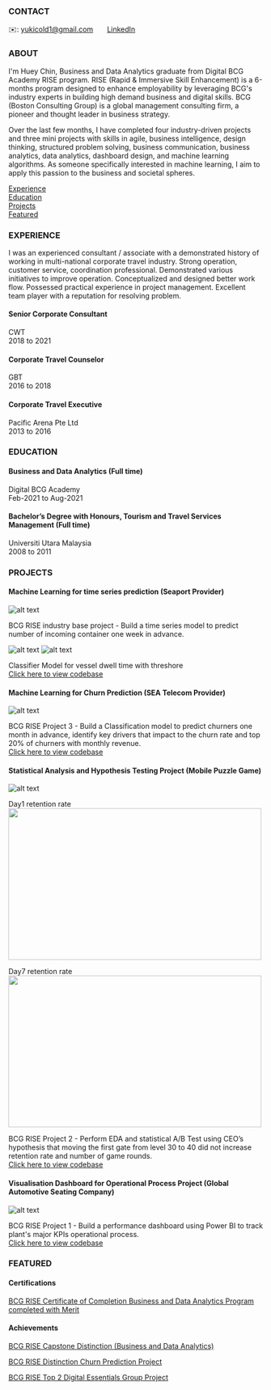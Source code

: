 <!-- CONTACT Section Starts -->
### CONTACT

<!-- Add your details -->
✉️: yukicold1@gmail.com 
&nbsp;&nbsp;&nbsp;&nbsp;&nbsp; [LinkedIn](https://www.linkedin.com/in/huey-chin-tan-114a54a0/) 
<!-- CONTACT Section Ends -->

<!-- ABOUT Section Starts -->
### ABOUT
<!-- Add your details -->

I'm Huey Chin, Business and Data Analytics graduate from Digital BCG Academy RISE program. RISE (Rapid & Immersive Skill Enhancement) is a 6-months program designed to enhance employability by leveraging BCG's industry experts in building high demand business and digital skills. BCG (Boston Consulting Group) is a global management consulting firm, a pioneer and thought leader in business strategy.

Over the last few months, I have completed four industry-driven projects and three mini projects with skills in agile, business intelligence, design thinking, structured problem solving, business communication, business analytics, data analytics, dashboard design, and machine learning algorithms. As someone specifically interested in machine learning, I aim to apply this passion to the business and societal spheres. 

<!-- Add link to the sections --> 
[Experience](#experience) <br>
[Education](#education) <br>
[Projects](#projects) <br>
[Featured](#featured) <br> 

<!-- ABOUT Section Ends -->

<!-- EXPERIENCE Section Starts -->
### EXPERIENCE
<!-- Add your details -->
I was an experienced consultant / associate with a demonstrated history of working in multi-national corporate travel industry. Strong operation, customer service, coordination professional. Demonstrated various initiatives to improve operation. Conceptualized and designed better work flow. Possessed practical experience in project management. Excellent team player with a reputation for resolving problem.

#### Senior Corporate Consultant 
CWT <br> 
2018 to 2021 

#### Corporate Travel Counselor 
GBT <br> 
2016 to 2018 

#### Corporate Travel Executive
Pacific Arena Pte Ltd <br> 
2013 to 2016 

<!-- EXPERIENCE Section Ends -->

<!-- EDUCATION Section Starts -->
### EDUCATION
<!-- Add your details -->
#### Business and Data Analytics (Full time)
Digital BCG Academy <br> 
Feb-2021 to Aug-2021

#### Bachelor’s Degree with Honours, Tourism and Travel Services Management (Full time)
Universiti Utara Malaysia <br> 
2008 to 2011

<!-- EDUCATION Section Ends -->

<!-- PROJECTS Section Starts -->
### PROJECTS
<!-- Add your details -->

#### Machine Learning for time series prediction (Seaport Provider)
![alt text](https://user-images.githubusercontent.com/84428639/142782571-9bc6dbdf-a6c1-4335-b2ab-ea4893673d0d.png)

BCG RISE industry base project - Build a time series model to predict number of incoming container one week in advance. 

![alt text](https://user-images.githubusercontent.com/84428639/142782568-dab135b8-18ff-4f44-8526-ae8ecfceca73.png)
![alt text](https://user-images.githubusercontent.com/84428639/142782570-afe25d12-f1f5-49bb-8d79-21c146b287da.png)

Classifier Model for vessel dwell time with threshore <br>
<a href="https://github.com/HueyChin/Projects/blob/main/Machine%20Learning%20for%20time%20series%20(Seaport%20Provider)-1mil_data.ipynb">Click here to view codebase</a> <br>

#### Machine Learning for Churn Prediction (SEA Telecom Provider)
![alt text](https://user-images.githubusercontent.com/84428639/140434077-75790ab3-6eba-47f8-aa5f-db5f4652ee44.PNG)

BCG RISE Project 3 - Build a Classification model to predict churners one month in advance, identify key drivers that impact to the churn rate and top 20% of churners with monthly revenue.<br>
<a href="https://github.com/HueyChin/Projects/blob/main/Machine%20Learning%20for%20Churn%20Prediction%20(SEA%20Telecom%20Provider).ipynb">Click here to view codebase</a> <br>

#### Statistical Analysis and Hypothesis Testing Project (Mobile Puzzle Game)
![alt text](https://user-images.githubusercontent.com/84428639/140434088-b8b6e9da-2724-4439-af10-7974fb07c302.PNG) <br>

Day1 retention rate <br> 
<img src = "https://user-images.githubusercontent.com/84428639/140434085-9b07b842-7db2-4f09-b31c-72a280dd8fb5.PNG" width="500" height="300">

Day7 retention rate <br> 
<img src = "https://user-images.githubusercontent.com/84428639/140434087-7a5b0fb1-5723-4f9e-ae78-7ca1bd7facd8.PNG" width="500" height="300">

BCG RISE Project 2 - Perform EDA and statistical A/B Test using CEO’s hypothesis that moving the first gate from level 30 to 40 did not increase retention rate and number of game rounds.<br>
<a href="https://github.com/HueyChin/Projects/blob/main/Statistical%20Analysis%20and%20Hypothesis%20Testing%20Project%20(Mobile%20Puzzle%20Game).ipynb">Click here to view codebase</a> <br>

#### Visualisation Dashboard for Operational Process Project (Global Automotive Seating Company)
![alt text](https://user-images.githubusercontent.com/84428639/140434081-3a521bd0-6e9f-4cba-af82-64db597d2048.PNG)

BCG RISE Project 1 - Build a performance dashboard using Power BI to track plant's major KPIs operational process.<br>
<a href="https://github.com/HueyChin/Projects/blob/main/Visualisation%20Dashboard%20for%20Operational%20Process%20Project%20(Global%20Automotive%20Seating%20Company).pbix">Click here to view codebase</a> <br>

<!-- PROJECTS Section Ends -->

<!-- FEATURED Section Starts -->
### FEATURED
<!-- Add your details -->
#### Certifications
[BCG RISE Certificate of Completion Business and Data Analytics Program completed with Merit](https://www.credly.com/badges/6aa7eb55-ae95-4461-85a7-491ac7295cae/) <br>

#### Achievements
[BCG RISE Capstone Distinction (Business and Data Analytics)](https://www.credly.com/badges/205dda8c-5551-4396-9419-63fb1e71bcb9/) <br>

[BCG RISE Distinction Churn Prediction Project](https://www.credly.com/badges/84ff1edf-2830-433b-89cf-a8dcfc5c1d03/) <br>

[BCG RISE Top 2 Digital Essentials Group Project](https://www.credly.com/badges/35a1f9eb-8a44-4de3-9e03-5cf5509621a6/) <br>

<!-- FEATURED Section Ends -->
